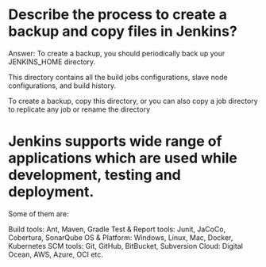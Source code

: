 # Describe the process to create a backup and copy files in Jenkins?

  Answer: To create a backup, you should periodically back up your JENKINS_HOME directory.

  This directory contains all the build jobs configurations, slave node configurations, and build history.

  To create a backup, copy this directory, or you can also copy a job directory to replicate any job or rename the directory



# Jenkins supports wide range of applications which are used while development, testing and deployment. 
  
  Some of  them are:

  Build tools: Ant, Maven, Gradle
  Test & Report tools: Junit, JaCoCo, Cobertura, SonarQube
  OS & Platform: Windows, Linux, Mac, Docker, Kubernetes
  SCM tools: Git, GitHub, BitBucket, Subversion
  Cloud: Digital Ocean, AWS, Azure, OCI etc.